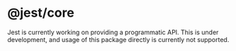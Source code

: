 # @jest/core

Jest is currently working on providing a programmatic API. This is under development, and usage of this package directly is currently not supported.
